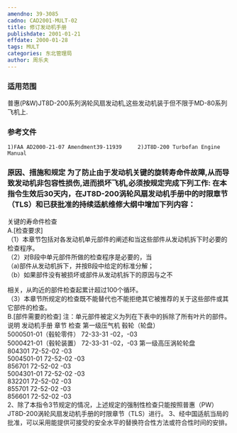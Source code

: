 ```yaml
---
amendno: 39-3085  
cadno: CAD2001-MULT-02  
title: 修订发动机手册  
publishdate: 2001-01-21  
effdate: 2000-01-28  
tags: MULT  
categories: 东北管理局  
author: 周乐夫  
---
```

  
### 适用范围  
普惠(P&W)JT8D-200系列涡轮风扇发动机,这些发动机装于但不限于MD-80系列飞机上.  
  
<!--more-->  
### 参考文件  
    1)FAA AD2000-21-07 Amendment39-11939     2)JT8D-200 Turbofan Engine Manual  
  
### 原因、措施和规定 为了防止由于发动机关键的旋转寿命件故障,从而导致发动机非包容性损伤,进而损坏飞机,必须按规定完成下列工作:     在本指令生效后30天内，在JT8D-200涡轮风扇发动机手册中的时限章节（TLS）和已获批准的持续适航维修大纲中增加下列内容：  
关键的寿命件检查  
   A.[检查要求]  
    （1）本章节包括对各发动机单元部件的阐述和当这些部件从发动机拆下时必要的检查程序。  
（2）对B段中单元部件所做的检查程序是必要的，当  
（a)部件从发动机拆下，并按B段中给定的标准分解；  
       （b）如果部件没有被损坏或部件从发动机拆下的原因与之不  
  
      
相关，从昀近的部件检查起累计超过100个循环。  
    （3）本章节所规定的检查既不能替代也不能拒绝其它被推荐的关于这些部件或其它部件的检查。  
   B.[部件需要的检查]      注：单元部件被定义为列在下表中的拆除了所有叶片的部件。  
说明 发动机手册 章节 检查          第一级压气机 毂轮（轮盘）  
5000501-01（毂轮零件） 72-33-31 -02，-03  
5000421-01（毂轮装置） 72-33-31 -02，-03 第一级高压涡轮轮盘  
804301  72-52-02  -03  
5004501-01  72-52-02  -03  
856701  72-52-02  -03  
5004301-01  72-52-02  -03  
832201  72-52-02  -03  
855701  72-52-02  -03  
856601  72-52-02  -03  
    2、除了本指令3节规定的情况，上述规定的强制性检查只能按照普惠（PW）JT8D-200涡轮风扇发动机手册的时限章节（TLS）进行。     3、经中国适航当局的批准，可以采用能提供可接受的安全水平的替换符合性方法或符合性时间的安排。  
